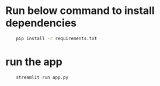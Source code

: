 
# Run below command to install dependencies
```bash
    pip install -r requirements.txt
```

# run the app
```bash
    streamlit run app.py
```